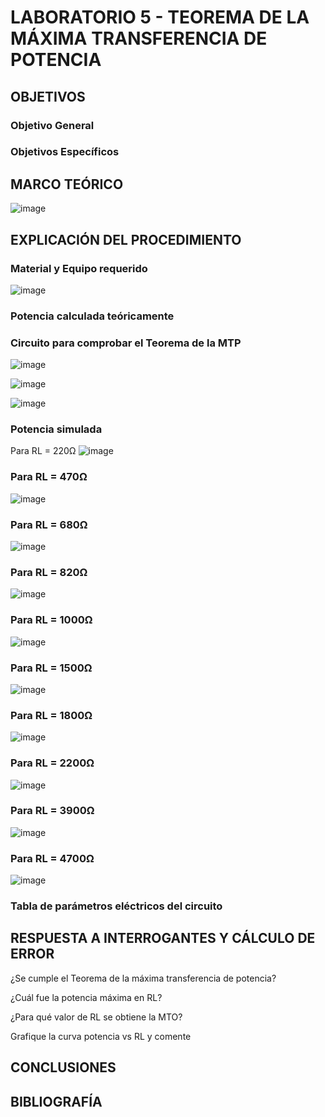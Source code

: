 # LABORATORIO 5 - TEOREMA DE LA MÁXIMA TRANSFERENCIA DE POTENCIA 

## OBJETIVOS

### Objetivo General

### Objetivos Específicos


## MARCO  TEÓRICO

![image](https://user-images.githubusercontent.com/105606339/179175673-f87fe0f7-52c3-4d14-87bb-a3ab1e068e4b.png)

## EXPLICACIÓN DEL PROCEDIMIENTO

### Material y Equipo requerido

![image](https://user-images.githubusercontent.com/105606339/179170161-e40c5ae4-9c2b-4a43-8efe-d875abbfd351.png)

### Potencia calculada teóricamente

### Circuito para comprobar el Teorema de la MTP

![image](https://user-images.githubusercontent.com/105606339/179175769-7bd5b314-2cd1-462e-9f93-c5e622ebee1b.png)

![image](https://user-images.githubusercontent.com/105606339/179165533-b599462b-27e9-4254-b4e0-4d79ff50d30d.png)


![image](https://user-images.githubusercontent.com/105606339/179165559-c5529c9d-ff9a-4704-aea3-56a72e2795ab.png)


### Potencia simulada

Para RL = 220Ω
![image](https://user-images.githubusercontent.com/105606339/179163286-ead8a4d5-ddf0-4522-9c7e-cb7c63ca8b64.png)

### Para RL = 470Ω

![image](https://user-images.githubusercontent.com/105606339/179163412-48ebd2d8-0461-4ae5-b73a-002750bbf655.png)

### Para RL = 680Ω

![image](https://user-images.githubusercontent.com/105606339/179163567-deca87d0-3d97-4f1c-888b-78d2471572bc.png)

### Para RL = 820Ω

![image](https://user-images.githubusercontent.com/105606339/179163683-b9808771-4aff-4ec2-88d6-3c8a4436abb7.png)

### Para RL = 1000Ω

![image](https://user-images.githubusercontent.com/105606339/179163766-a98387bf-5c0a-4258-bb87-9c8539f859bc.png)

### Para RL = 1500Ω

![image](https://user-images.githubusercontent.com/105606339/179171999-d586a8a1-f8a8-40d4-9cd2-5c4853ef455d.png)

### Para RL = 1800Ω

![image](https://user-images.githubusercontent.com/105606339/179172109-6958eafc-a288-4f61-8250-8301bcc217c7.png)

### Para RL = 2200Ω

![image](https://user-images.githubusercontent.com/105606339/179172253-233da393-313b-4ad5-9802-d5161b8e0746.png)

### Para RL = 3900Ω

![image](https://user-images.githubusercontent.com/105606339/179172341-79e6425f-735b-44c4-8621-d43524dd22e8.png)

### Para RL = 4700Ω

![image](https://user-images.githubusercontent.com/105606339/179172471-276bd3ed-b2bb-4435-900d-a63584f9ed61.png)




### Tabla de parámetros eléctricos del circuito 






## RESPUESTA A INTERROGANTES Y CÁLCULO DE ERROR

¿Se cumple el Teorema de la máxima transferencia de potencia? 

¿Cuál fue la potencia máxima en RL?

¿Para qué valor de RL se obtiene la MTO?

Grafique la curva potencia vs RL y comente






## CONCLUSIONES

## BIBLIOGRAFÍA




















